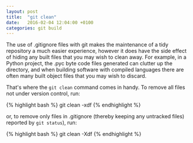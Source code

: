 ```yaml
---
layout: post
title:  "git clean"
date:   2016-02-04 12:04:00 +0100
categories: git build
---
```

      
The use of .gitignore files with git makes the maintenance of a tidy repository
a much easier experience, however it does have the side effect of hiding any
built files that you may wish to clean away. For example, in a Python project,
the .pyc byte code files generated can clutter up the directory, and when
building software with compiled languages there are often many built object
files that you may wish to discard.

That's where the ``git clean`` command comes in handy. To remove all files not
under version control, run:

{% highlight bash %}
git clean -xdf
{% endhighlight %}

or, to remove only files in .gitignore (thereby keeping any untracked files)
reported by ``git status``), run:
      
{% highlight bash %}
git clean -Xdf
{% endhighlight %}
